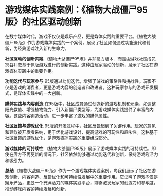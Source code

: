 # 游戏媒体实践案例：《植物大战僵尸95版》的社区驱动创新

在数字媒体时代，游戏不仅仅是娱乐产品，更是媒体实践的重要平台。《植物大战僵尸95版》作为游戏媒体实践的一个案例，展现了社区如何通过功能迭代和创新，为经典游戏注入新的生命力。

**社区驱动的创新实践**
《植物大战僵尸95版》并非官方版本，而是由游戏社区成员冥谷川恋基于原版游戏进行的创新实践。这种由玩家驱动的创新，展示了社区在游戏媒体实践中的重要作用。

**功能迭代与玩家参与**
95版通过功能迭代，增强了游戏的策略性和挑战性。玩家不仅是游戏的消费者，更是游戏内容的创造者和改进者。这种玩家参与的游戏开发模式，是媒体实践中的一大创新。

**媒体实践与内容创造**
在95版中，社区成员通过创造新的游戏机制和元素，如调整阳光数值、增强植物能力、引入新僵尸类型等，为游戏媒体实践提供了丰富的内容。这些内容创造活动，进一步丰富了游戏的媒体属性。

**社区反馈与游戏优化**
95版的开发过程中，社区反馈起到了关键作用。玩家的意见和建议被开发者采纳，用于优化游戏设计，提高游戏的可玩性和趣味性。这种基于社区反馈的游戏优化，是游戏媒体实践的重要组成部分。

**游戏媒体的可持续性**
《植物大战僵尸95版》展示了游戏媒体实践的可持续性。即使在官方不再更新的情况下，社区依然能够通过功能迭代和创新，保持游戏的活力和吸引力。

**总结**
《植物大战僵尸95版》作为一个游戏媒体实践案例，向我们展示了社区在游戏创新、内容创造、反馈优化和可持续性发展中的重要作用。它证明了游戏不仅是娱乐产品，更是一个充满活力的媒体实践平台，能够激发玩家的创造力和参与度，推动游戏内容的持续发展和创新。